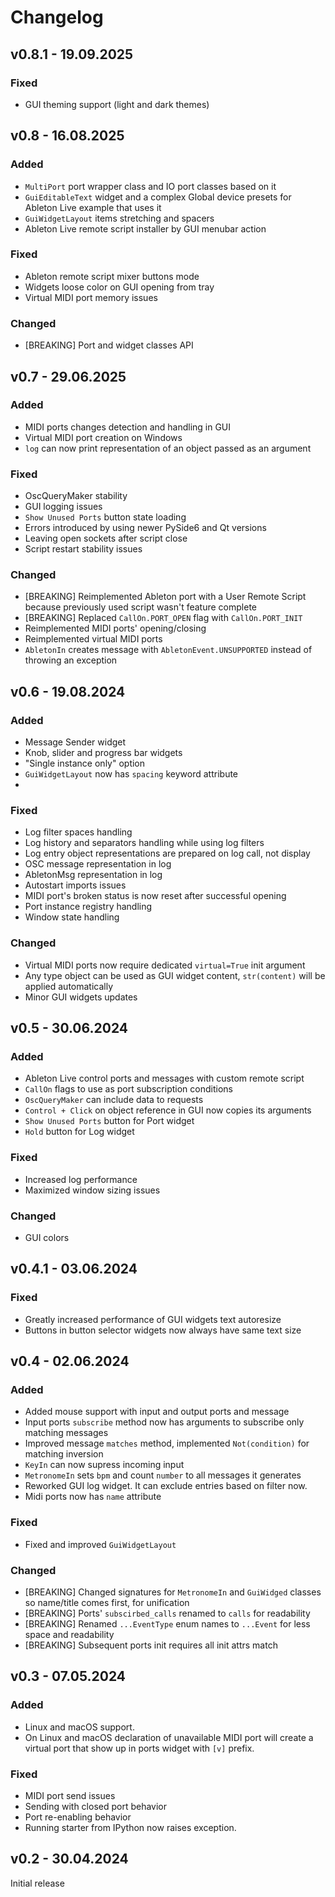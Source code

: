 # Changelog

## **v0.8.1** - 19.09.2025 

### Fixed
- GUI theming support (light and dark themes)

## **v0.8** - 16.08.2025 

### Added
- `MultiPort` port wrapper class and IO port classes based on it
- `GuiEditableText` widget and a complex Global device presets 
for Ableton Live example that uses it
- `GuiWidgetLayout` items stretching and spacers
- Ableton Live remote script installer by GUI menubar action

### Fixed
- Ableton remote script mixer buttons mode
- Widgets loose color on GUI opening from tray
- Virtual MIDI port memory issues

### Changed
- [BREAKING] Port and widget classes API

## **v0.7** - 29.06.2025

### Added
- MIDI ports changes detection and handling in GUI
- Virtual MIDI port creation on Windows
- `log` can now print representation of an object passed as an argument
 
### Fixed
- OscQueryMaker stability
- GUI logging issues
- `Show Unused Ports` button state loading
- Errors introduced by using newer PySide6 and Qt versions
- Leaving open sockets after script close
- Script restart stability issues

### Changed
- [BREAKING] Reimplemented Ableton port with a User Remote Script 
  because previously used script wasn't feature complete
- [BREAKING] Replaced `CallOn.PORT_OPEN` flag with `CallOn.PORT_INIT`
- Reimplemented MIDI ports' opening/closing
- Reimplemented virtual MIDI ports
- `AbletonIn` creates message with `AbletonEvent.UNSUPPORTED` instead 
  of throwing an exception

## **v0.6** - 19.08.2024

### Added
- Message Sender widget 
- Knob, slider and progress bar widgets
- "Single instance only" option
- `GuiWidgetLayout` now has `spacing` keyword attribute 
- 
### Fixed
- Log filter spaces handling
- Log history and separators handling while using log filters
- Log entry object representations are prepared on log call, not display
- OSC message representation in log
- AbletonMsg representation in log
- Autostart imports issues
- MIDI port's broken status is now reset after successful opening
- Port instance registry handling
- Window state handling

### Changed
- Virtual MIDI ports now require dedicated `virtual=True` init argument
- Any type object can be used as GUI widget content, `str(content)` will be 
  applied automatically
- Minor GUI widgets updates

## **v0.5** - 30.06.2024

### Added
- Ableton Live control ports and messages with custom remote script
- `CallOn` flags to use as port subscription conditions
- `OscQueryMaker` can include data to requests
- `Control + Click` on object reference in GUI now copies its arguments
- `Show Unused Ports` button for Port widget 
- `Hold` button for Log widget

### Fixed
- Increased log performance
- Maximized window sizing issues

### Changed
- GUI colors

## **v0.4.1** - 03.06.2024

### Fixed
- Greatly increased performance of GUI widgets text autoresize
- Buttons in button selector widgets now always have same text size

## **v0.4** - 02.06.2024

### Added
- Added mouse support with input and output ports and message
- Input ports `subscribe` method now has arguments to subscribe only 
  matching messages
- Improved message `matches` method, implemented `Not(condition)` for 
  matching inversion
- `KeyIn` can now supress incoming input
- `MetronomeIn` sets `bpm` and count `number` to all messages it generates
- Reworked GUI log widget. It can exclude entries based on filter now.
- Midi ports now has `name` attribute

### Fixed
- Fixed and improved `GuiWidgetLayout`

### Changed
- [BREAKING] Changed signatures for `MetronomeIn` and `GuiWidged` classes so 
  name/title comes first, for unification
- [BREAKING] Ports' `subscirbed_calls` renamed to `calls` for readability
- [BREAKING] Renamed `...EventType` enum names to `...Event` for less space 
  and readability 
- [BREAKING] Subsequent ports init requires all init attrs match


## **v0.3** - 07.05.2024

### Added

- Linux and macOS support.
- On Linux and macOS declaration of unavailable MIDI port will create a virtual
  port that show up in ports widget with `[v]` prefix.

### Fixed

- MIDI port send issues
- Sending with closed port behavior
- Port re-enabling behavior
- Running starter from IPython now raises exception.

## **v0.2** - 30.04.2024

Initial release
